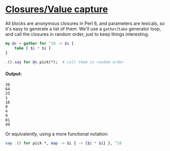 [1]: https://rosettacode.org/wiki/Closures/Value_capture

# [Closures/Value capture][1]

All blocks are anonymous closures in Perl 6, and parameters are lexicals, so it's easy to generate a list of them. We'll use a `gather`/`take` generator loop, and call the closures in random order, just to keep things interesting.

```raku
my @c = gather for ^10 -> $i {
    take { $i * $i }
}
 
.().say for @c.pick(*);  # call them in random order
```

#### Output:
```
36
64
25
1
16
0
4
9
81
49
```


Or equivalently, using a more functional notation:

```raku
say .() for pick *, map -> $i { -> {$i * $i} }, ^10
```